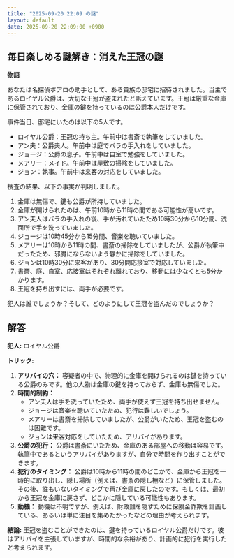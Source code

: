 ```yaml
---
title: "2025-09-20 22:09 の謎"
layout: default
date: 2025-09-20 22:09:00 +0900
---
```

## 毎日楽しめる謎解き：消えた王冠の謎

**物語**

あなたは名探偵ポアロの助手として、ある貴族の邸宅に招待されました。当主であるロイヤル公爵は、大切な王冠が盗まれたと訴えています。王冠は厳重な金庫に保管されており、金庫の鍵を持っているのは公爵本人だけです。

事件当日、邸宅にいたのは以下の5人です。

*   ロイヤル公爵：王冠の持ち主。午前中は書斎で執筆をしていました。
*   アン夫：公爵夫人。午前中は庭でバラの手入れをしていました。
*   ジョージ：公爵の息子。午前中は自室で勉強をしていました。
*   メアリー：メイド。午前中は屋敷の掃除をしていました。
*   ジョン：執事。午前中は来客の対応をしていました。

捜査の結果、以下の事実が判明しました。

1.  金庫は無傷で、鍵も公爵が所持していました。
2.  金庫が開けられたのは、午前10時から11時の間である可能性が高いです。
3.  アン夫人はバラの手入れの後、手が汚れていたため10時30分から10分間、洗面所で手を洗っていました。
4.  ジョージは10時45分から15分間、音楽を聴いていました。
5.  メアリーは10時から11時の間、書斎の掃除をしていましたが、公爵が執筆中だったため、邪魔にならないよう静かに掃除をしていました。
6.  ジョンは10時30分に来客があり、30分間応接室で対応していました。
7.  書斎、庭、自室、応接室はそれぞれ離れており、移動には少なくとも5分かかります。
8.  王冠を持ち出すには、両手が必要です。

犯人は誰でしょうか？そして、どのようにして王冠を盗んだのでしょうか？

## 解答

**犯人:** ロイヤル公爵

**トリック:**

1.  **アリバイの穴：** 容疑者の中で、物理的に金庫を開けられるのは鍵を持っている公爵のみです。他の人物は金庫の鍵を持っておらず、金庫も無傷でした。
2.  **時間的制約：**
    *   アン夫人は手を洗っていたため、両手が使えず王冠を持ち出せません。
    *   ジョージは音楽を聴いていたため、犯行は難しいでしょう。
    *   メアリーは書斎を掃除していましたが、公爵がいたため、王冠を盗むのは困難です。
    *   ジョンは来客対応をしていたため、アリバイがあります。
3.  **公爵の犯行：** 公爵は書斎にいたため、金庫のある部屋への移動は容易です。執筆中であるというアリバイがありますが、自分で時間を作り出すことができます。
4.  **犯行のタイミング：** 公爵は10時から11時の間のどこかで、金庫から王冠を一時的に取り出し、隠し場所（例えば、書斎の隠し棚など）に保管しました。その後、誰もいないタイミングで再び金庫に戻したのです。もしくは、最初から王冠を金庫に戻さず、どこかに隠している可能性もあります。
5.  **動機：** 動機は不明ですが、例えば、財政難を隠すために保険金詐欺を計画している、あるいは単に注目を集めたかったなどの理由が考えられます。

**結論:** 王冠を盗むことができたのは、鍵を持っているロイヤル公爵だけです。彼はアリバイを主張していますが、時間的な余裕があり、計画的に犯行を実行したと考えられます。
